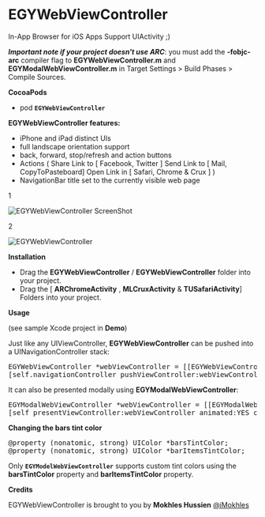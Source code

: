 EGYWebViewController
====================

In-App Browser for iOS Apps Support UIActivity ;)

__*Important note if your project doesn't use ARC*__: you must add the **-fobjc-arc** compiler flag to **EGYWebViewController.m** and **EGYModalWebViewController.m** in Target Settings > Build Phases > Compile Sources.

**CocoaPods**

* pod **`EGYWebViewController`** 

**EGYWebViewController features:**

* iPhone and iPad distinct UIs
* full landscape orientation support
* back, forward, stop/refresh and action buttons 
* Actions ( Share Link to [ Facebook, Twitter ] Send Link to [ Mail, CopyToPasteboard] Open Link in [ Safari, Chrome & Crux ] )
* NavigationBar title set to the currently visible web page

1

![EGYWebViewController ScreenShot](https://raw.github.com/iMokhles/EGYWebViewController/master/MainPhoto.png)  

2

![EGYWebViewController](https://raw.github.com/iMokhles/EGYWebViewController/master/ActivityPhoto.png)

**Installation**

* Drag the **EGYWebViewController** / **EGYWebViewController** folder into your project. 
* Drag the [ **ARChromeActivity** , **MLCruxActivity** & **TUSafariActivity**] Folders into your project.

**Usage**

(see sample Xcode project in **Demo**)

Just like any UIViewController, **EGYWebViewController** can be pushed into a UINavigationController stack:

<pre>
EGYWebViewController *webViewController = [[EGYWebViewController alloc] initWithAddress:@"http://yahoo.com"];
[self.navigationController pushViewController:webViewController animated:YES];
</pre>

It can also be presented modally using **EGYModalWebViewController**:

<pre>
EGYModalWebViewController *webViewController = [[EGYModalWebViewController alloc] initWithAddress:@"http://yahoo.com"];
[self presentViewController:webViewController animated:YES completion:NULL];
</pre>

**Changing the bars tint color**
<pre>
@property (nonatomic, strong) UIColor *barsTintColor;
@property (nonatomic, strong) UIColor *barItemsTintColor;
</pre>

Only **`EGYModelWebViewController`** supports custom tint colors using the **barsTintColor** property and **barItemsTintColor** property.

**Credits**

EGYWebViewController is brought to you by **Mokhles Hussien** <a href="http://www.iMokhles.com/">@iMokhles</a>
